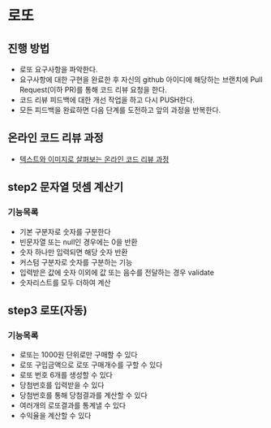 # 로또
## 진행 방법
* 로또 요구사항을 파악한다.
* 요구사항에 대한 구현을 완료한 후 자신의 github 아이디에 해당하는 브랜치에 Pull Request(이하 PR)를 통해 코드 리뷰 요청을 한다.
* 코드 리뷰 피드백에 대한 개선 작업을 하고 다시 PUSH한다.
* 모든 피드백을 완료하면 다음 단계를 도전하고 앞의 과정을 반복한다.

## 온라인 코드 리뷰 과정
* [텍스트와 이미지로 살펴보는 온라인 코드 리뷰 과정](https://github.com/next-step/nextstep-docs/tree/master/codereview)

## step2 문자열 덧셈 계산기

### 기능목록
* 기본 구분자로 숫자를 구분한다
* 빈문자열 또는 null인 경우에는 0을 반환
* 숫자 하나만 입력되면 해당 숫자 반환
* 커스텀 구분자로 숫자를 구분하는 기능
* 입력받은 값에 숫자 이외에 값 또는 음수를 전달하는 경우 validate
* 숫자리스트를 모두 더하여 계산

## step3 로또(자동)

### 기능목록
* 로또는 1000원 단위로만 구매할 수 있다
* 로또 구입금액으로 로또 구매개수를 구할 수 있다
* 로또 번호 6개를 생성할 수 있다
* 당첨번호를 입력받을 수 있다
* 당첨번호를 통해 당첨결과를 계산할 수 있다
* 여러개의 로또결과를 통계낼 수 있다
* 수익율을 계산할 수 있다